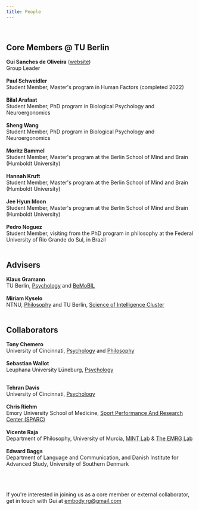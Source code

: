 ```yaml
---
title: People
---
```




<br>


## Core Members @ TU Berlin

**Gui Sanches de Oliveira** (<a href="https://gui-cogsci.github.io/" target="_blank">website</a>)
<br>
Group Leader
<br>
<br>
**Paul Schweidler**
<br>
Student Member, Master's program in Human Factors (completed 2022)
<br>
<br>
**Bilal Arafaat**
<br>
Student Member, PhD program in Biological Psychology and Neuroergonomics
<br>
<br>
**Sheng Wang**
<br>
Student Member, PhD program in Biological Psychology and Neuroergonomics
<br>
<br>
**Moritz Bammel**
<br>
Student Member, Master's program at the Berlin School of Mind and Brain (Humboldt University)
<br>
<br>
**Hannah Kruft**
<br>
Student Member, Master's program at the Berlin School of Mind and Brain (Humboldt University)
<br>
<br>
**Jee Hyun Moon**
<br>
Student Member, Master's program at the Berlin School of Mind and Brain (Humboldt University)
<br>
<br>
**Pedro Noguez**
<br>
Student Member, visiting from the PhD program in philosophy at the Federal University of Rio Grande do Sul, in Brazil
<br>
<br>


## Advisers

**Klaus Gramann**
<br>
TU Berlin, [Psychology](https://www.bpn.tu-berlin.de/menue/biopsychologie_und_neuroergonomie/parameter/en/) and [BeMoBIL](https://blogs.tu-berlin.de/bpn_bemobil/)
<br>
<br>
**Miriam Kyselo**
<br>
NTNU, [Philosophy](https://www.ntnu.edu/employees/m.kyselo) and TU Berlin, [Science of Intelligence Cluster](https://www.scienceofintelligence.de/people/miriam-kyselo/) 
<br>
<br>


## Collaborators

**Tony Chemero**
<br>
University of Cincinnati, [Psychology](https://www.artsci.uc.edu/departments/psychology.html) and [Philosophy](https://www.artsci.uc.edu/departments/philosophy.html)
<br>
<br>
**Sebastian Wallot**
<br>
Leuphana University Lüneburg, [Psychology](https://www.leuphana.de/en/institutes/isep/people/sebastian-wallot.html)
<br>
<br>

**Tehran Davis**
<br>
University of Cincinnati, [Psychology](https://www.artsci.uc.edu/departments/psychology.html)
<br>
<br>
**Chris Riehm**
<br>
Emory University School of Medicine, [Sport Performance And Research Center (SPARC)](https://med.emory.edu/departments/orthopaedics/research/sparc/index.html)
<br>
<br>
**Vicente Raja**
<br>
Department of Philosophy, University of Murcia, [MINT Lab](https://www.um.es/web/minimal-intelligence-lab/) & [The EMRG Lab](http://www.emrglab.org/vicente-raja.html)
<br>
<br>
**Edward Baggs**
<br>
Department of Language and Communication, and Danish Institute for Advanced Study, University of Southern Denmark


<br><br><br>
If you're interested in joining us as a core member or external collaborator, get in touch with Gui at embody.rg@gmail.com
